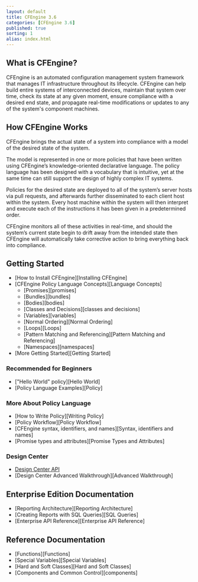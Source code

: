 ```yaml
---
layout: default
title: CFEngine 3.6
categories: [CFEngine 3.6]
published: true
sorting: 1
alias: index.html
---
```


## What is CFEngine?

CFEngine is an automated configuration management system framework that manages IT infrastructure throughout its lifecycle. CFEngine can help build entire systems of interconnected devices, maintain that system over time, check its state at any given moment, ensure compliance with a desired end state, and propagate real-time modifications or updates to any of the system's component machines.

## How CFEngine Works

CFEngine brings the actual state of a system into compliance with a model of the desired state of the system. 

The model is represented in one or more policies that have been written using CFEngine’s knowledge-oriented declarative language. The policy language has been designed with a vocabulary that is intuitive, yet at the same time can still support the design of highly complex IT systems.

Policies for the desired state are deployed to all of the system’s server hosts via pull requests, and afterwards further disseminated to each client host within the system. Every host machine within the system will then interpret and execute each of the instructions it has been given in a predetermined order. 

CFEngine monitors all of these activities in real-time, and should the system’s current state begin to drift away from the intended state then CFEngine will automatically take corrective action to bring everything back into compliance.

## Getting Started

* [How to Install CFEngine][Installing CFEngine]
* [CFEngine Policy Language Concepts][Language Concepts]
	* [Promises][promises]
	* [Bundles][bundles]
	* [Bodies][bodies]
	* [Classes and Decisions][classes and decisions]
	* [Variables][variables]
	* [Normal Ordering][Normal Ordering]
	* [Loops][Loops]
	* [Pattern Matching and Referencing][Pattern Matching and Referencing]
	* [Namespaces][namespaces]
* [More Getting Started][Getting Started]

### Recommended for Beginners

* ["Hello World" policy][Hello World]
* [Policy Language Examples][Policy]


### More About Policy Language

* [How to Write Policy][Writing Policy]
* [Policy Workflow][Policy Workflow] 
* [CFEngine syntax, identifiers, and names][Syntax, identifiers and names] 
* [Promise types and attributes][Promise Types and Attributes]

### Design Center
 
* [Design Center API](https://cfengine.com/docs/master/manuals-design-center.html)
* [Design Center Advanced Walkthrough][Advanced Walkthrough]

## Enterprise Edition Documentation

* [Reporting Architecture][Reporting Architecture]
* [Creating Reports with SQL Queries][SQL Queries] 
* [Enterprise API Reference][Enterprise API Reference]

## Reference Documentation

* [Functions][Functions]
* [Special Variables][Special Variables]
* [Hard and Soft Classes][Hard and Soft Classes]
* [Components and Common Control][components]









